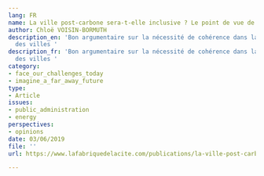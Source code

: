 ```yaml
---
lang: FR
name: La ville post-carbone sera-t-elle inclusive ? Le point de vue de Cyril Roger-Lacan
author: Chloë VOISIN-BORMUTH
description_en: 'Bon argumentaire sur la nécessité de cohérence dans la conception
  des villes '
description_fr: 'Bon argumentaire sur la nécessité de cohérence dans la conception
  des villes '
category:
- face_our_challenges_today
- imagine_a_far_away_future
type:
- Article
issues:
- public_administration
- energy
perspectives:
- opinions
date: 03/06/2019
file: ''
url: https://www.lafabriquedelacite.com/publications/la-ville-post-carbone-sera-t-elle-inclusive-le-point-de-vue-de-cyril-roger-lacan/

---
```

